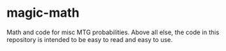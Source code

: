 # magic-math
Math and code for misc MTG probabilities. Above all else, the code in this repository is intended to be easy to read and easy to use.
